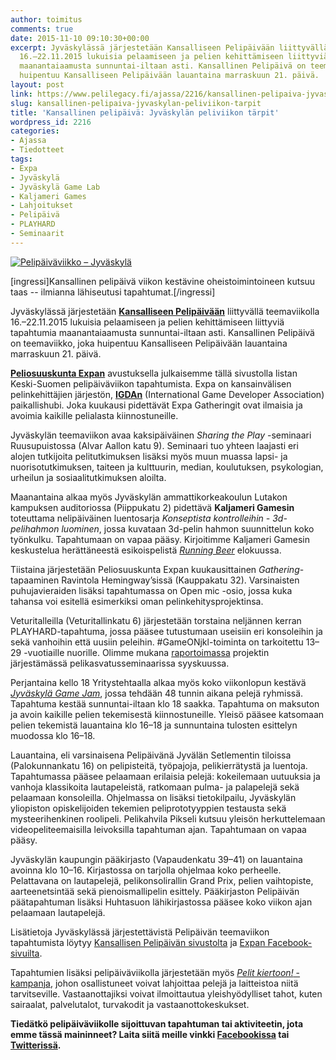 ```yaml
---
author: toimitus
comments: true
date: 2015-11-10 09:10:30+00:00
excerpt: Jyväskylässä järjestetään Kansalliseen Pelipäivään liittyvällä teemaviikolla
  16.–22.11.2015 lukuisia pelaamiseen ja pelien kehittämiseen liittyviä tapahtumia
  maanantaiaamusta sunnuntai-iltaan asti. Kansallinen Pelipäivä on teemaviikko, joka
  huipentuu Kansalliseen Pelipäivään lauantaina marraskuun 21. päivä.
layout: post
link: https://www.pelilegacy.fi/ajassa/2216/kansallinen-pelipaiva-jyvaskylan-peliviikon-tarpit
slug: kansallinen-pelipaiva-jyvaskylan-peliviikon-tarpit
title: 'Kansallinen pelipäivä: Jyväskylän peliviikon tärpit'
wordpress_id: 2216
categories:
- Ajassa
- Tiedotteet
tags:
- Expa
- Jyväskylä
- Jyväskylä Game Lab
- Kaljameri Games
- Lahjoitukset
- Pelipäivä
- PLAYHARD
- Seminaarit
---
```


[![Pelipäiväviikko – Jyväskylä](http://www.pelilegacy.fi/wp-content/uploads/2015/09/pelipaivaviikko.png)](http://www.pelilegacy.fi/wp-content/uploads/2015/09/pelipaivaviikko.png)

[ingressi]Kansallinen pelipäivä viikon kestävine oheistoimintoineen kutsuu taas -- ilmianna lähiseutusi tapahtumat.[/ingressi]

Jyväskylässä järjestetään [**Kansalliseen Pelipäivään**](http://pelipaiva.fi/) liittyvällä teemaviikolla 16.–22.11.2015 lukuisia pelaamiseen ja pelien kehittämiseen liittyviä tapahtumia maanantaiaamusta sunnuntai-iltaan asti. Kansallinen Pelipäivä on teemaviikko, joka huipentuu Kansalliseen Pelipäivään lauantaina marraskuun 21. päivä.

**[Peliosuuskunta Expan](http://www.expa.fi)** avustuksella julkaisemme tällä sivustolla listan Keski-Suomen pelipäiväviikon tapahtumista. Expa on kansainvälisen pelinkehittäjien järjestön, **[IGDAn](http://igda.fi/)** (International Game Developer Association) paikallishubi. Joka kuukausi pidettävät Expa Gatheringit ovat ilmaisia ja avoimia kaikille pelialasta kiinnostuneille.

Jyväskylän teemaviikon avaa kaksipäiväinen _Sharing the Play_ -seminaari Ruusupuistossa (Alvar Aallon katu 9). Seminaari tuo yhteen laajasti eri alojen tutkijoita pelitutkimuksen lisäksi myös muun muassa lapsi- ja nuorisotutkimuksen, taiteen ja kulttuurin, median, koulutuksen, psykologian, urheilun ja sosiaalitutkimuksen aloilta.

Maanantaina alkaa myös Jyväskylän ammattikorkeakoulun Lutakon kampuksen auditoriossa (Piippukatu 2) pidettävä **Kaljameri Gamesin** toteuttama nelipäiväinen luentosarja _Konseptista kontrolleihin - 3d-pelihahmon luominen_, jossa kuvataan 3d-pelin hahmon suunnittelun koko työnkulku. Tapahtumaan on vapaa pääsy. Kirjoitimme Kaljameri Gamesin keskustelua herättäneestä esikoispelistä _[Running Beer](http://www.pelilegacy.fi/ajassa/2096/running-beer-tuo-koteihimme-sinivalkoisen-dystopian)_ elokuussa.

Tiistaina järjestetään Peliosuuskunta Expan kuukausittainen _Gathering_-tapaaminen Ravintola Hemingway’sissä (Kauppakatu 32). Varsinaisten puhujavieraiden lisäksi tapahtumassa on Open mic -osio, jossa kuka tahansa voi esitellä esimerkiksi oman pelinkehitysprojektinsa.

Veturitalleilla (Veturitallinkatu 6) järjestetään torstaina neljännen kerran PLAYHARD-tapahtuma, jossa pääsee tutustumaan useisiin eri konsoleihin ja sekä vanhoihin että uusiin peleihin. #GameONjkl-toiminta on tarkoitettu 13–29 -vuotiaille nuorille. Olimme mukana [raportoimassa](http://www.pelilegacy.fi/hitaat/2218/gameonjkl-pelien-historiaa-ja-pelikasvatusta) projektin järjestämässä pelikasvatusseminaarissa syyskuussa.

Perjantaina kello 18 Yritystehtaalla alkaa myös koko viikonlopun kestävä [_Jyväskylä Game Jam_](https://www.facebook.com/events/1231948926830548/), jossa tehdään 48 tunnin aikana pelejä ryhmissä. Tapahtuma kestää sunnuntai-iltaan klo 18 saakka. Tapahtuma on maksuton ja avoin kaikille pelien tekemisestä kiinnostuneille. Yleisö pääsee katsomaan pelien tekemistä lauantaina klo 16–18 ja sunnuntaina tulosten esittelyn muodossa klo 16–18.

Lauantaina, eli varsinaisena Pelipäivänä Jyvälän Setlementin tiloissa (Palokunnankatu 16) on pelipisteitä, työpajoja, pelikierrätystä ja luentoja. Tapahtumassa pääsee pelaamaan erilaisia pelejä: kokeilemaan uutuuksia ja vanhoja klassikoita lautapeleistä, ratkomaan pulma- ja palapelejä sekä pelaamaan konsoleilla. Ohjelmassa on lisäksi tietokilpailu, Jyväskylän yliopiston opiskelijoiden tekemien peliprototyyppien testausta sekä mysteerihenkinen roolipeli. Pelikahvila Pikseli kutsuu yleisön herkuttelemaan videopeliteemaisilla leivoksilla tapahtuman ajan. Tapahtumaan on vapaa pääsy.

Jyväskylän kaupungin pääkirjasto (Vapaudenkatu 39–41) on lauantaina avoinna klo 10–16. Kirjastossa on tarjolla ohjelmaa koko perheelle. Pelattavana on lautapelejä, pelikonsolirallin Grand Prix, pelien vaihtopiste, aarteenetsintää sekä pienoismallipelin esittely. Pääkirjaston Pelipäivän päätapahtuman lisäksi Huhtasuon lähikirjastossa pääsee koko viikon ajan pelaamaan lautapelejä.

Lisätietoja Jyväskylässä järjestettävistä Pelipäivän teemaviikon tapahtumista löytyy [Kansallisen Pelipäivän sivustolta](http://www.pelipaiva.fi) ja [Expan Facebook-sivuilta](https://www.facebook.com/expajkl/).

Tapahtumien lisäksi pelipäiväviikolla järjestetään myös [_Pelit kiertoon!_ -kampanja](http://pelipaiva.fi/pelitkiertoon), johon osallistuneet voivat lahjoittaa pelejä ja laitteistoa niitä tarvitseville. Vastaanottajiksi voivat ilmoittautua yleishyödylliset tahot, kuten sairaalat, palvelutalot, turvakodit ja vastaanottokeskukset.

**Tiedätkö pelipäiväviikolle sijoittuvan tapahtuman tai aktiviteetin, jota emme tässä maininneet? Laita siitä meille vinkki [Facebookissa](https://www.facebook.com/pelilegacy) tai [Twitterissä](https://twitter.com/pelilegacy).**
